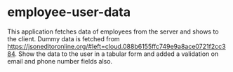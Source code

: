 # employee-user-data
This application fetches data of employees from the server and shows to the client.
Dummy data is fetched from https://jsoneditoronline.org/#left=cloud.088b6155ffc749e9a8ace0721f2cc384.
Show the data to the user in a tabular form and added a validation on email and phone number fields also.
